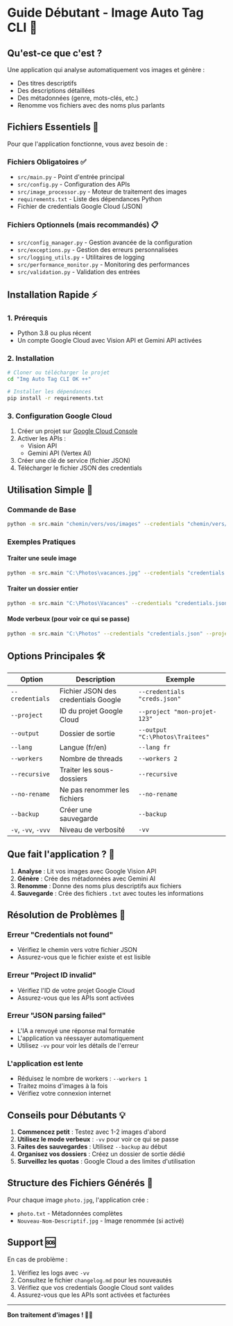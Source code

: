 # Guide Débutant - Image Auto Tag CLI 🚀

## Qu'est-ce que c'est ?

Une application qui analyse automatiquement vos images et génère :
- Des titres descriptifs
- Des descriptions détaillées
- Des métadonnées (genre, mots-clés, etc.)
- Renomme vos fichiers avec des noms plus parlants

## Fichiers Essentiels 📁

Pour que l'application fonctionne, vous avez besoin de :

### Fichiers Obligatoires ✅
- `src/main.py` - Point d'entrée principal
- `src/config.py` - Configuration des APIs
- `src/image_processor.py` - Moteur de traitement des images
- `requirements.txt` - Liste des dépendances Python
- Fichier de credentials Google Cloud (JSON)

### Fichiers Optionnels (mais recommandés) 📋
- `src/config_manager.py` - Gestion avancée de la configuration
- `src/exceptions.py` - Gestion des erreurs personnalisées
- `src/logging_utils.py` - Utilitaires de logging
- `src/performance_monitor.py` - Monitoring des performances
- `src/validation.py` - Validation des entrées

## Installation Rapide ⚡

### 1. Prérequis
- Python 3.8 ou plus récent
- Un compte Google Cloud avec Vision API et Gemini API activées

### 2. Installation
```bash
# Cloner ou télécharger le projet
cd "Img Auto Tag CLI OK ++"

# Installer les dépendances
pip install -r requirements.txt
```

### 3. Configuration Google Cloud
1. Créer un projet sur [Google Cloud Console](https://console.cloud.google.com/)
2. Activer les APIs :
   - Vision API
   - Gemini API (Vertex AI)
3. Créer une clé de service (fichier JSON)
4. Télécharger le fichier JSON des credentials

## Utilisation Simple 🎯

### Commande de Base
```bash
python -m src.main "chemin/vers/vos/images" --credentials "chemin/vers/credentials.json" --project "votre-project-id"
```

### Exemples Pratiques

#### Traiter une seule image
```bash
python -m src.main "C:\Photos\vacances.jpg" --credentials "credentials.json" --project "mon-projet-123"
```

#### Traiter un dossier entier
```bash
python -m src.main "C:\Photos\Vacances" --credentials "credentials.json" --project "mon-projet-123" --recursive
```

#### Mode verbeux (pour voir ce qui se passe)
```bash
python -m src.main "C:\Photos" --credentials "credentials.json" --project "mon-projet-123" -vv
```

## Options Principales 🛠️

| Option | Description | Exemple |
|--------|-------------|----------|
| `--credentials` | Fichier JSON des credentials Google | `--credentials "creds.json"` |
| `--project` | ID du projet Google Cloud | `--project "mon-projet-123"` |
| `--output` | Dossier de sortie | `--output "C:\Photos\Traitees"` |
| `--lang` | Langue (fr/en) | `--lang fr` |
| `--workers` | Nombre de threads | `--workers 2` |
| `--recursive` | Traiter les sous-dossiers | `--recursive` |
| `--no-rename` | Ne pas renommer les fichiers | `--no-rename` |
| `--backup` | Créer une sauvegarde | `--backup` |
| `-v`, `-vv`, `-vvv` | Niveau de verbosité | `-vv` |

## Que fait l'application ? 🔄

1. **Analyse** : Lit vos images avec Google Vision API
2. **Génère** : Crée des métadonnées avec Gemini AI
3. **Renomme** : Donne des noms plus descriptifs aux fichiers
4. **Sauvegarde** : Crée des fichiers `.txt` avec toutes les informations

## Résolution de Problèmes 🔧

### Erreur "Credentials not found"
- Vérifiez le chemin vers votre fichier JSON
- Assurez-vous que le fichier existe et est lisible

### Erreur "Project ID invalid"
- Vérifiez l'ID de votre projet Google Cloud
- Assurez-vous que les APIs sont activées

### Erreur "JSON parsing failed"
- L'IA a renvoyé une réponse mal formatée
- L'application va réessayer automatiquement
- Utilisez `-vv` pour voir les détails de l'erreur

### L'application est lente
- Réduisez le nombre de workers : `--workers 1`
- Traitez moins d'images à la fois
- Vérifiez votre connexion internet

## Conseils pour Débutants 💡

1. **Commencez petit** : Testez avec 1-2 images d'abord
2. **Utilisez le mode verbeux** : `-vv` pour voir ce qui se passe
3. **Faites des sauvegardes** : Utilisez `--backup` au début
4. **Organisez vos dossiers** : Créez un dossier de sortie dédié
5. **Surveillez les quotas** : Google Cloud a des limites d'utilisation

## Structure des Fichiers Générés 📄

Pour chaque image `photo.jpg`, l'application crée :
- `photo.txt` - Métadonnées complètes
- `Nouveau-Nom-Descriptif.jpg` - Image renommée (si activé)

## Support 🆘

En cas de problème :
1. Vérifiez les logs avec `-vv`
2. Consultez le fichier `changelog.md` pour les nouveautés
3. Vérifiez que vos credentials Google Cloud sont valides
4. Assurez-vous que les APIs sont activées et facturées

---

**Bon traitement d'images ! 📸✨**